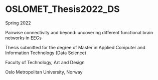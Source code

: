 # OSLOMET_Thesis2022_DS

Spring 2022

Pairwise connectivity and beyond: uncovering different functional brain networks in EEGs

Thesis submitted for the degree of Master in Applied Computer and Information Technology (Data Science)


Faculty of Technology, Art and Design


Oslo Metropolitan University, Norway
